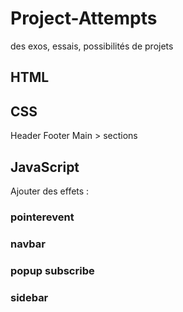 # Project-Attempts

des exos, essais, possibilités de projets

## HTML

## CSS

Header
Footer
Main > sections

## JavaScript

Ajouter des effets :

### pointerevent

### navbar

### popup subscribe

### sidebar
